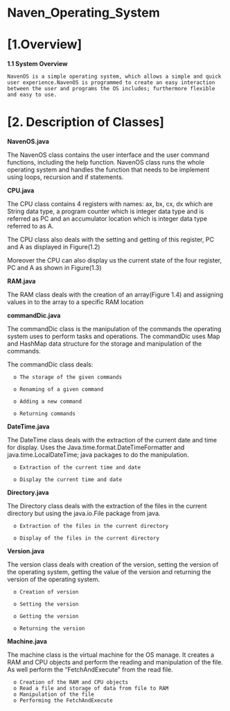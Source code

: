 # Naven_Operating_System
# [1.Overview]

**1.1 System Overview**		

	NavenOS is a simple operating system, which allows a simple and quick user experience.NavenOS is programmed to create an easy interaction 
	between the user and programs the OS includes; furthermore flexible and easy to use. 

# [2. Description of Classes]
**NavenOS.java**

The NavenOS class contains the user interface and the user command functions, including the help function. NavenOS class runs the whole operating system and handles the function that needs to be implement using loops, recursion and if statements.

**CPU.java**

The CPU class contains 4 registers with names: ax, bx, cx, dx which are String data type, a program counter which is integer data type and is referred as PC and an accumulator location which is integer data type referred to as A. 

The CPU class also deals with the setting and getting of this register, PC and A as displayed in Figure(1.2)

Moreover the CPU can also display us the current state of the four register, PC and A as shown in Figure(1.3)

**RAM.java**

The RAM class deals with the creation of an array(Figure 1.4) and assigning values in to the array to a specific RAM location

**commandDic.java**

The commandDic class is the manipulation of the commands the operating system uses to perform tasks and operations. The commandDic uses Map and HashMap data structure for the storage and manipulation of the commands. 

The commandDic class deals:

      o	The storage of the given commands
      
      o	Renaming of a given command
      
      o	Adding a new command
      
      o	Returning commands
      
**DateTime.java**

The DateTime class deals with the extraction of the current date and time for display. Uses the Java.time.format.DateTimeFormatter and java.time.LocalDateTime; java packages to do the manipulation.

      o	Extraction of the current time and date
      
      o	Display the current time and date 
      
**Directory.java**

The Directory class deals with the extraction of the files in the current directory but using the java.io.File package from java. 

      o	Extraction of the files in the current directory
      
      o	Display of the files in the current directory 
      
**Version.java**

The version class deals with creation of the version, setting the version of the operating system, getting the value of the version and returning the version of the operating system. 

      o	Creation of version
      
      o	Setting the version
      
      o	Getting the version
      
      o	Returning the version
      
**Machine.java**

The machine class is the virtual machine for the OS manage. It creates a RAM and CPU objects and perform the reading and manipulation of the file. As well perform the “FetchAndExecute” from the read file. 

      o	Creation of the RAM and CPU objects
      o	Read a file and storage of data from file to RAM
      o	Manipulation of the file 
      o	Performing the FetchAndExecute
      
      
      
